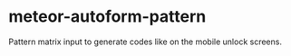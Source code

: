 # meteor-autoform-pattern
Pattern matrix input to generate codes like on the mobile unlock screens.
